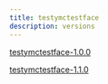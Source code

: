 ```yaml
---
title: testymctestface
description: versions
---
```


<!-- pip important -->

<head><meta name="pypi:repository-version" content="1.0"></head>

<a data-requires-python="&gt;=1.0.0" href="/thebinaries/testymctestface/testymctestface-1.0.0.tar.gz">testymctestface-1.0.0</a>

<a data-requires-python="&gt;=1.1.0" href="/thebinaries/testymctestface/testymctestface-1.1.0.tar.gz">testymctestface-1.1.0</a>

<!-- /pip important -->
